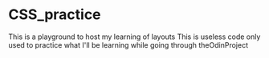 # CSS_practice
This is a playground to host my learning of layouts 
This is useless code only used to practice what I'll be learning while going through theOdinProject 


